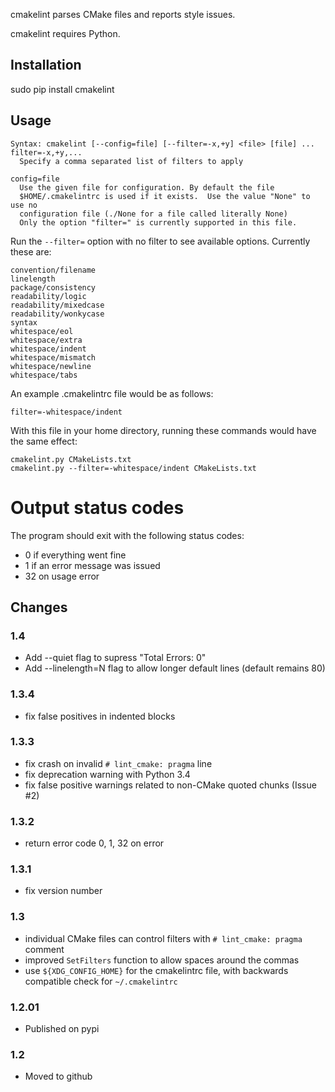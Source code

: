 cmakelint parses CMake files and reports style issues.

cmakelint requires Python.

## Installation

sudo pip install cmakelint

## Usage

    Syntax: cmakelint [--config=file] [--filter=-x,+y] <file> [file] ...
    filter=-x,+y,...
      Specify a comma separated list of filters to apply

    config=file
      Use the given file for configuration. By default the file
      $HOME/.cmakelintrc is used if it exists.  Use the value "None" to use no
      configuration file (./None for a file called literally None)
      Only the option "filter=" is currently supported in this file.

Run the `--filter=` option with no filter to see available options. Currently
these are:

    convention/filename
    linelength
    package/consistency
    readability/logic
    readability/mixedcase
    readability/wonkycase
    syntax
    whitespace/eol
    whitespace/extra
    whitespace/indent
    whitespace/mismatch
    whitespace/newline
    whitespace/tabs

An example .cmakelintrc file would be as follows:

    filter=-whitespace/indent

With this file in your home directory, running these commands would have the
same effect:

    cmakelint.py CMakeLists.txt
    cmakelint.py --filter=-whitespace/indent CMakeLists.txt

# Output status codes

The program should exit with the following status codes:

* 0 if everything went fine
* 1 if an error message was issued
* 32 on usage error

## Changes

### 1.4

- Add --quiet flag to supress "Total Errors: 0"
- Add --linelength=N flag to allow longer default lines (default remains 80)

### 1.3.4

- fix false positives in indented blocks

### 1.3.3

- fix crash on invalid `# lint_cmake: pragma` line
- fix deprecation warning with Python 3.4
- fix false positive warnings related to non-CMake quoted chunks (Issue #2)

### 1.3.2

- return error code 0, 1, 32 on error

### 1.3.1

- fix version number

### 1.3

- individual CMake files can control filters with `# lint_cmake: pragma` comment
- improved `SetFilters` function to allow spaces around the commas
- use `${XDG_CONFIG_HOME}` for the cmakelintrc file, with backwards compatible check for `~/.cmakelintrc`

### 1.2.01

- Published on pypi

### 1.2

- Moved to github
